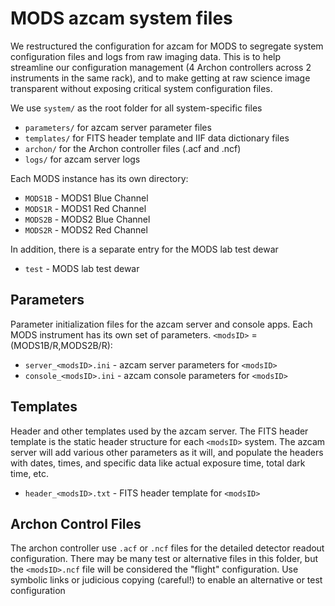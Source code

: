 # MODS azcam system files

We restructured the configuration for azcam for MODS to segregate system configuration files and logs from raw imaging data.  This is to help
streamline our configuration management (4 Archon controllers across 2 instruments in the same rack), and to make getting at raw science image
transparent without exposing critical system configuration files.

We use `system/` as the root folder for all system-specific files
 * `parameters/` for azcam server parameter files
 * `templates/` for FITS header template and IIF data dictionary files
 * `archon/` for the Archon controller files (.acf and .ncf)
 * `logs/` for azcam server logs

Each MODS instance has its own directory:
 * `MODS1B` - MODS1 Blue Channel
 * `MODS1R` - MODS1 Red Channel
 * `MODS2B` - MODS2 Blue Channel
 * `MODS2R` - MODS2 Red Channel

In addition, there is a separate entry for the MODS lab test dewar
 * `test` - MODS lab test dewar

## Parameters

Parameter initialization files for the azcam server and console apps. Each
MODS instrument has its own set of parameters.  `<modsID>` = (MODS1B/R,MODS2B/R):
 * `server_<modsID>.ini` - azcam server parameters for `<modsID>`
 * `console_<modsID>.ini` - azcam console parameters for `<modsID>`

## Templates

Header and other templates used by the azcam server.  The FITS header template is the
static header structure for each `<modsID>` system.  The azcam server will add various
other parameters as it will, and populate the headers with dates, times, and specific
data like actual exposure time, total dark time, etc.
 * `header_<modsID>.txt` - FITS header template for `<modsID>`

## Archon Control Files

The archon controller use `.acf` or `.ncf` files for the detailed detector readout
configuration. There may be many test or alternative files in this folder, but
the `<modsID>.ncf` file will be considered the "flight" configuration.  Use
symbolic links or judicious copying (careful!) to enable an alternative or test
configuration
